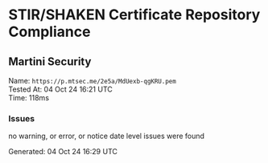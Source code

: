 # STIR/SHAKEN Certificate Repository Compliance

## Martini Security

Name: `https://p.mtsec.me/2e5a/MdUexb-qgKRU.pem`\
Tested At: 04 Oct 24 16:21 UTC\
Time: 118ms

### Issues

no warning, or error, or notice date level issues were found

Generated: 04 Oct 24 16:29 UTC